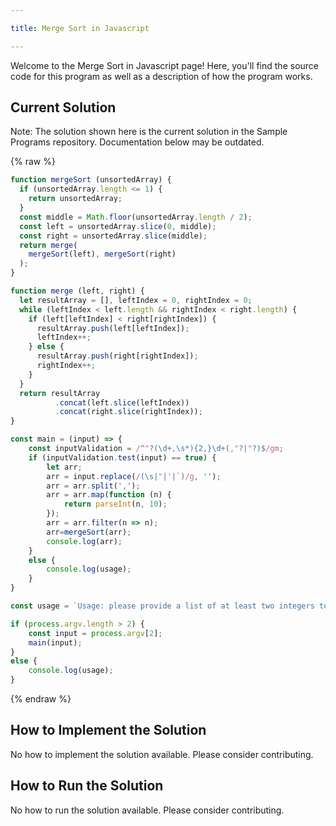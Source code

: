 ```yaml
---

title: Merge Sort in Javascript

---
```


Welcome to the Merge Sort in Javascript page! Here, you'll find the source code for this program as well as a description of how the program works.

## Current Solution

Note: The solution shown here is the current solution in the Sample Programs repository. Documentation below may be outdated.

{% raw %}

```Javascript
function mergeSort (unsortedArray) {
  if (unsortedArray.length <= 1) {
    return unsortedArray;
  }
  const middle = Math.floor(unsortedArray.length / 2);
  const left = unsortedArray.slice(0, middle);
  const right = unsortedArray.slice(middle);
  return merge(
    mergeSort(left), mergeSort(right)
  );
}

function merge (left, right) {
  let resultArray = [], leftIndex = 0, rightIndex = 0;
  while (leftIndex < left.length && rightIndex < right.length) {
    if (left[leftIndex] < right[rightIndex]) {
      resultArray.push(left[leftIndex]);
      leftIndex++;
    } else {
      resultArray.push(right[rightIndex]);
      rightIndex++;
    }
  }
  return resultArray
          .concat(left.slice(leftIndex))
          .concat(right.slice(rightIndex));
}

const main = (input) => {
    const inputValidation = /^"?(\d+,\s*){2,}\d+(,"?|"?)$/gm;
    if (inputValidation.test(input) == true) {
        let arr;
        arr = input.replace(/(\s|"|'|`)/g, '');
        arr = arr.split(',');
        arr = arr.map(function (n) {
            return parseInt(n, 10);
        });
        arr = arr.filter(n => n);
        arr=mergeSort(arr);
        console.log(arr);
    }
    else {
        console.log(usage);
    }
}

const usage = `Usage: please provide a list of at least two integers to sort in the format "1, 2, 3, 4, 5"`;

if (process.argv.length > 2) {
    const input = process.argv[2];
    main(input);
}
else {
    console.log(usage);
}
```

{% endraw %}

## How to Implement the Solution

No how to implement the solution available. Please consider contributing.

## How to Run the Solution

No how to run the solution available. Please consider contributing.